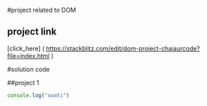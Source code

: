 #project related to DOM

## project link

[click_here]
(
    https://stackblitz.com/edit/dom-project-chaiaurcode?file=index.html
)

#solution code

##project 1

```javascript
console.log("swati")
```